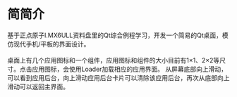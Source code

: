 # 简简介
基于正点原子I.MX6ULL资料盘里的Qt综合例程学习，开发一个简易的Qt桌面，模仿现代手机/平板的界面设计。<br><br>
桌面上有几个应用图标和一个组件，应用图标和组件的大小目前有1×1、2×2等尺寸。点击应用图标，会使用Loader加载相应的应用界面。
从屏幕底部向上滑动，可以看到应用后台，向上滑动应用后台卡片可以清除该应用后台，再次从底部向上滑动可以返回主界面。
